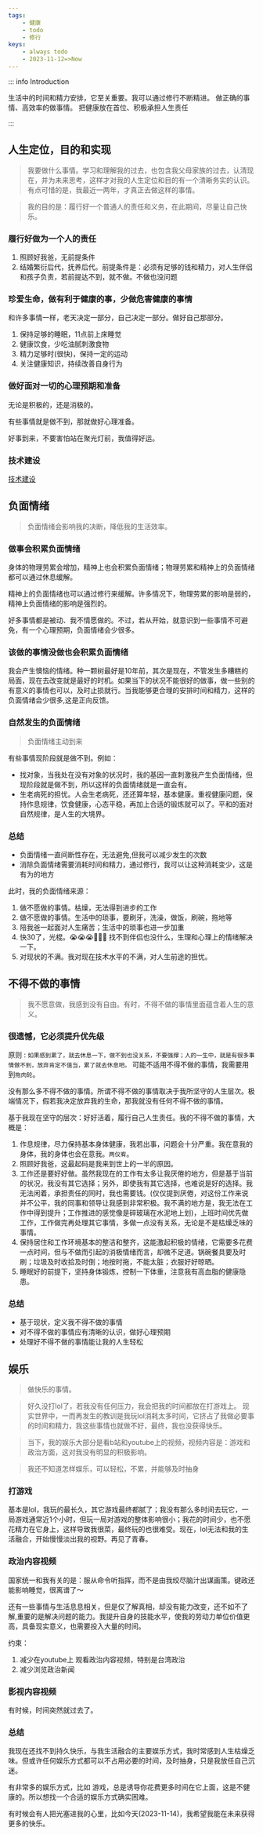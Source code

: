 ```yaml
---
tags: 
    - 健康
    - todo
    - 修行
keys:
    - always todo
    - 2023-11-12=>Now
---
```


::: info Introduction

生活中的时间和精力安排，它至关重要。我可以通过修行不断精进。
做正确的事情、高效率的做事情。
把健康放在首位、积极承担人生责任

:::

## 人生定位，目的和实现

> 我要做什么事情。学习和理解我的过去，也包含我父母家族的过去，认清现在，并为未来思考，这样才对我的人生定位和目的有一个清晰务实的认识。有点可惜的是，我最近一两年，才真正去做这样的事情。

> 我的目的是：履行好一个普通人的责任和义务，在此期间，尽量让自己快乐。


### 履行好做为一个人的责任

1. 照顾好我爸，无前提条件
2. 结婚繁衍后代，抚养后代。前提条件是：必须有足够的钱和精力，对人生伴侣和孩子负责，若前提达不到，就不做。不做也没问题

### 珍爱生命，做有利于健康的事，少做危害健康的事情

和许多事情一样，老天决定一部分，自己决定一部分。做好自己那部分。

1. 保持足够的睡眠，11点前上床睡觉
2. 健康饮食，少吃油腻刺激食物
3. 精力足够时(很快)，保持一定的运动
4. 关注健康知识，持续改善自身行为

### 做好面对一切的心理预期和准备

无论是积极的，还是消极的。

有些事情就是做不到，那就做好心理准备。

好事到来，不要害怕站在聚光灯前，我值得好运。

### 技术建设

[技术建设](../../../tech/我想拥有怎样的技能1.md)


## 负面情绪

> 负面情绪会影响我的决断，降低我的生活效率。

### 做事会积累负面情绪

身体的物理劳累会增加，精神上也会积累负面情绪；物理劳累和精神上的负面情绪都可以通过休息缓解。

精神上的负面情绪也可以通过修行来缓解。许多情况下，物理劳累的影响是弱的，精神上负面情绪的影响是强烈的。

好多事情都是被动、我不情愿做的。不过，若从开始，就意识到一些事情不可避免，有一个心理预期，负面情绪会少很多。


### 该做的事情没做也会积累负面情绪

我会产生懊恼的情绪。种一颗树最好是10年前，其次是现在，不管发生多糟糕的局面，现在去改变就是最好的时机。如果当下的状况不能很好的做事，做一些别的有意义的事情也可以，及时止损就行。当我能够更合理的安排时间和精力，这样的负面情绪会少很多,这是正向反馈。


### 自然发生的负面情绪

> 负面情绪主动到来

有些事情现阶段就是做不到。例如：
- 找对象，当我处在没有对象的状况时，我的基因一直刺激我产生负面情绪，但现阶段就是做不到，所以这样的负面情绪就是一直会有。
- 生老病死的担忧。人会生老病死，还还算年轻，基本健康。重视健康问题，保持作息规律，饮食健康，心态平稳，再加上合适的锻炼就可以了。平和的面对自然规律，是人生的大境界。

### 总结

 - 负面情绪一直间断性存在，无法避免,但我可以减少发生的次数
 - 消除负面情绪需要消耗时间和精力，通过修行，我可以让这种消耗变少，这是有为的地方

此时，我的负面情绪来源：

 1. 做不愿做的事情。枯燥，无法得到进步的工作
 2. 做不愿做的事情。生活中的琐事，要刷牙，洗澡，做饭，刷碗，拖地等
 3. 陪我爸一起面对人生痛苦；生活中的琐事也进一步加重
 4. 快30了，光棍。😭😭😭🤡🤡🤡 找不到伴侣也没什么，生理和心理上的情绪解决一下。
 5. 对现状的不满。我对现在技术水平的不满，对人生前途的担忧。

## 不得不做的事情

> 我不愿意做，我感到没有自由。有时，不得不做的事情里面蕴含着人生的意义。

 ### 很遗憾，它必须提升优先级
 
 原则 : `如果感到累了，就去休息一下，做不到也没关系，不要强撑；人的一生中，就是有很多事情做不到，放弃肯定不值当，累了就去休息吧。` 可能不适用不得不做的事情，我需要用到`拖肉轮`。

 没有那么多不得不做的事情。所谓不得不做的事情取决于我所坚守的人生层次。极端情况下，假若我决定放弃我的生命，那我就没有任何不得不做的事情。

 基于我现在坚守的层次：好好活着，履行自己人生责任。我的不得不做的事情，大概是：

 1. 作息规律，尽力保持基本身体健康，我若出事，问题会十分严重。我在意我的身体，我的身体也会在意我。`两仪宥`。
 2. 照顾好我爸，这最起码是我来到世上的一半的原因。
 3. 工作还是要好好做。虽然我现在的工作有太多让我厌倦的地方，但是基于当前的状况，我没有其它选择；另外，即使我有其它选择，也难说是好的选择。我无法闲着，承担责任的同时，我也需要钱。(仅仅提到厌倦，对这份工作来说并不公平，我的同事和领导让我感到非常积极。我不满的地方是，我无法在工作中得到提升；工作推进的感觉像是碎玻璃在水泥地上划)，上班时间优先做工作，工作做完再处理其它事情，多做一点没有关系，无论是不是枯燥乏味的事情。
 4. 保持居住和工作环境基本的整洁和整齐，这能激起积极的情绪，它需要多花费一点时间，但与不做而引起的消极情绪而言，却微不足道。锅碗餐具要及时刷；垃圾及时收拾及时倒；地按时拖，不能太脏；衣服好好晾晒。
 5. 睡眠好的前提下，坚持身体锻炼，控制一下体重，注意我有高血脂的健康隐患。

### 总结

 - 基于现状，定义我不得不做的事情
 - 对不得不做的事情应有清晰的认识，做好心理预期
 - 处理好不得不做的事情能让我的人生轻松

## 娱乐

> 做快乐的事情。

>好久没打lol了，若我没有任何压力，我会把我的时间都放在打游戏上。
现实世界中，一而再发生的教训是我玩lol消耗太多时间，它挤占了我做必要事的时间和精力，我这些事情也就做不好，最终，我也没获得快乐。

>当下，我的娱乐大部分是看b站和youtube上的视频，视频内容是：游戏和政治方面，这对我没有明显的积极影响。

> 我还不知道怎样娱乐，可以轻松，不累，并能够及时抽身

### 打游戏

基本是lol，我玩的最长久，其它游戏最终都腻了；我没有那么多时间去玩它，一局游戏通常近1个小时，但玩一局对游戏的整体影响很小；我花的时间少，也不愿花精力在它身上，这样导致我很菜，最终玩的也很难受。现在，lol无法和我的生活融合，开始慢慢淡出我的视野。再见了青春。


### 政治内容视频

国家统一和我有关的是：服从命令听指挥，而不是由我绞尽脑汁出谋画策。键政还能影响睡觉，很离谱了～

还有一些事情与生活息息相关，但是仅了解真相，却没有能力改变，还不如不了解,重要的是解决问题的能力。我提升自身的技能水平，使我的劳动力单位价值更高，具备现实意义，也需要投入大量的时间。

约束：

1. 减少在youtube上 观看政治内容视频，特别是台湾政治
2. 减少浏览政治新闻

### 影视内容视频

有时候，时间突然就过去了。


### 总结

我现在还找不到持久快乐，与我生活融合的主要娱乐方式，我时常感到人生枯燥乏味。但或许任何娱乐方式都可以不占用必要的时间，及时抽身，只是我放任自己沉迷。

有非常多的娱乐方式，比如 游戏，总是诱导你花费更多时间在它上面，这是不健康的。所以想找一个合适的娱乐方式确实困难。

有时候会有人把光塞进我的心里，比如今天(2023-11-14)，我希望我能在未来获得更多的快乐。
